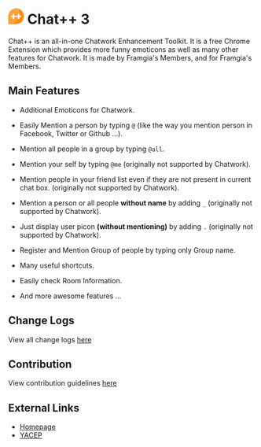 ![chatpp](./src/icon32.png) Chat++ 3
=================

Chat++ is an all-in-one Chatwork Enhancement Toolkit.
It is a free Chrome Extension which provides more funny emoticons as well as many other features for Chatwork. 
It is made by Framgia's Members, and for Framgia's Members.

Main Features
--------------

* Additional Emoticons for Chatwork.

* Easily Mention a person by typing `@` (like the way you mention person in Facebook, Twitter or Github ...).

* Mention all people in a group by typing `@all`.

* Mention your self by typing `@me` (originally not supported by Chatwork).

* Mention people in your friend list even if they are not present in current chat box. (originally not supported by Chatwork).

* Mention a person or all people __without name__ by adding `_` (originally not supported by Chatwork).

* Just display user picon __(without mentioning)__ by adding `.` (originally not supported by Chatwork).

* Register and Mention Group of people by typing only Group name.

* Many useful shortcuts.

* Easily check Room Information.

* And more awesome features ...


Change Logs
--------------
View all change logs [here](./changelogs.md)

Contribution
--------------
View contribution guidelines [here](./CONTRIBUTING.md)

External Links
--------------

* [Homepage](http://chatpp.thangtd.com)
* [YACEP](https://github.com/wataridori/yacep)


